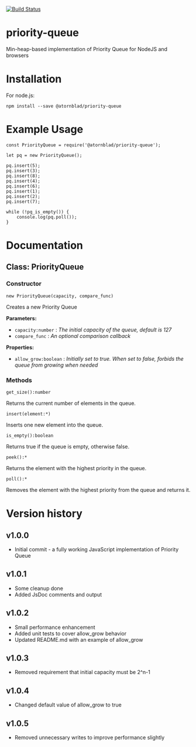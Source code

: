 [![Build Status](https://travis-ci.org/lbrtw/priority-queue.svg?branch=master)](https://travis-ci.org/lbrtw/priority-queue)

# priority-queue
Min-heap-based implementation of Priority Queue for NodeJS and browsers

# Installation

For node.js:

```
npm install --save @atornblad/priority-queue
```

# Example Usage

```
const PriorityQueue = require('@atornblad/priority-queue');

let pq = new PriorityQueue();

pq.insert(5);
pq.insert(3);
pq.insert(8);
pq.insert(4);
pq.insert(6);
pq.insert(1);
pq.insert(2);
pq.insert(7);

while (!pq_is_empty()) {
    console.log(pq.poll());
}
```

# Documentation

## Class: PriorityQueue

### Constructor

```
new PriorityQueue(capacity, compare_func)
```

Creates a new Priority Queue

**Parameters:**

* `capacity:number` : *The initial capacity of the queue, default is 127*
* `compare_func` : *An optional comparison callback* 

**Properties:**

* `allow_grow:boolean` : *Initially set to true. When set to false, forbids the queue from growing when needed*

### Methods

```
get_size():number
```

Returns the current number of elements in the queue.

```
insert(element:*)
```

Inserts one new element into the queue.

```
is_empty():boolean
```

Returns true if the queue is empty, otherwise false.

```
peek():*
```

Returns the element with the highest priority in the queue.

```
poll():*
```

Removes the element with the highest priority from the queue and returns it.

# Version history

## v1.0.0

* Initial commit - a fully working JavaScript implementation of Priority Queue

## v1.0.1

* Some cleanup done
* Added JsDoc comments and output

## v1.0.2

* Small performance enhancement
* Added unit tests to cover allow_grow behavior
* Updated README.md with an example of allow_grow

## v1.0.3

* Removed requirement that initial capacity must be 2^n-1

## v1.0.4

* Changed default value of allow_grow to true

## v1.0.5

* Removed unnecessary writes to improve performance slightly
